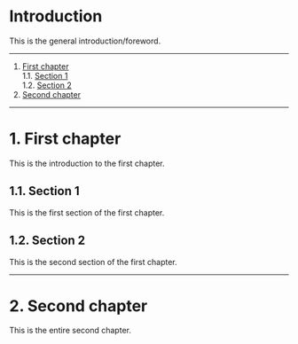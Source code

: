 # Introduction

This is the general introduction/foreword.

---

1. [First chapter](#1-first-chapter)  
    1.1. [Section 1](#11-section-1)  
    1.2. [Section 2](#12-section-2)  
2. [Second chapter](#2-second-chapter)  

---

# 1. First chapter

This is the introduction to the first chapter.

## 1.1. Section 1

This is the first section of the first chapter.

## 1.2. Section 2

This is the second section of the first chapter.

---

# 2. Second chapter

This is the entire second chapter.
